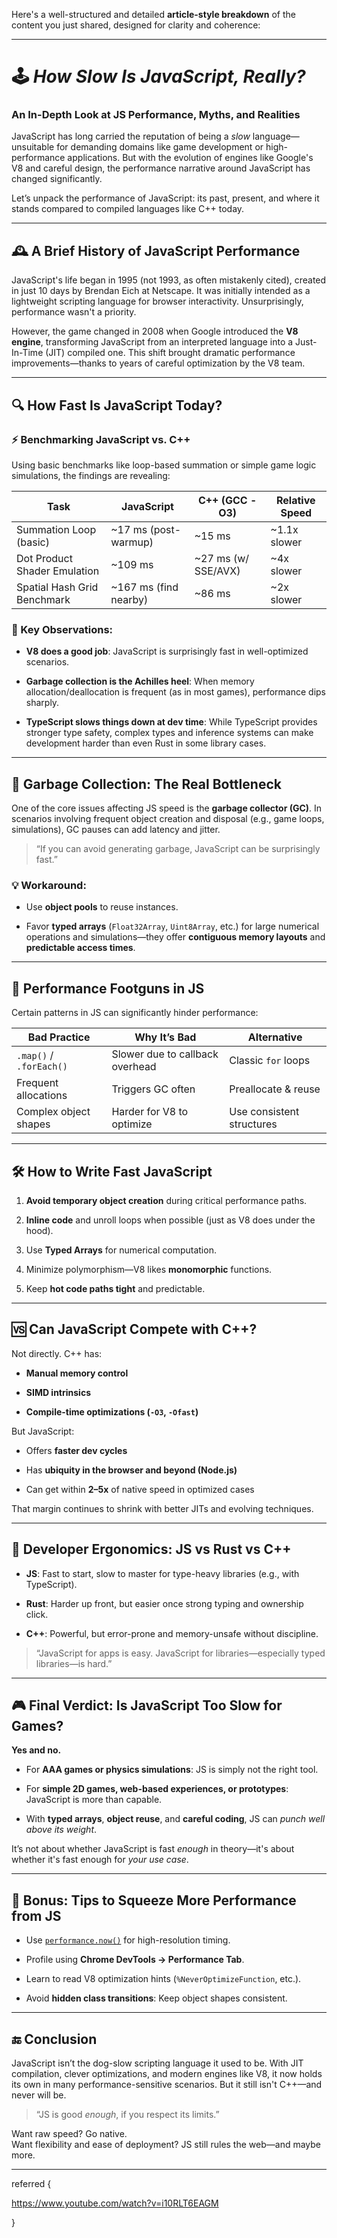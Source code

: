 

Here's a well-structured and detailed **article-style breakdown** of the content you just shared, designed for clarity and coherence:

---

# 🕹️ _How Slow Is JavaScript, Really?_

### An In-Depth Look at JS Performance, Myths, and Realities

JavaScript has long carried the reputation of being a _slow_ language—unsuitable for demanding domains like game development or high-performance applications. But with the evolution of engines like Google's V8 and careful design, the performance narrative around JavaScript has changed significantly.

Let’s unpack the performance of JavaScript: its past, present, and where it stands compared to compiled languages like C++ today.

---

## 🕰️ A Brief History of JavaScript Performance

JavaScript's life began in 1995 (not 1993, as often mistakenly cited), created in just 10 days by Brendan Eich at Netscape. It was initially intended as a lightweight scripting language for browser interactivity. Unsurprisingly, performance wasn't a priority.

However, the game changed in 2008 when Google introduced the **V8 engine**, transforming JavaScript from an interpreted language into a Just-In-Time (JIT) compiled one. This shift brought dramatic performance improvements—thanks to years of careful optimization by the V8 team.

---

## 🔍 How Fast Is JavaScript Today?

### ⚡ Benchmarking JavaScript vs. C++

Using basic benchmarks like loop-based summation or simple game logic simulations, the findings are revealing:

|**Task**|**JavaScript**|**C++ (GCC -O3)**|**Relative Speed**|
|---|---|---|---|
|Summation Loop (basic)|~17 ms (post-warmup)|~15 ms|~1.1x slower|
|Dot Product Shader Emulation|~109 ms|~27 ms (w/ SSE/AVX)|~4x slower|
|Spatial Hash Grid Benchmark|~167 ms (find nearby)|~86 ms|~2x slower|

### 🧠 Key Observations:

- **V8 does a good job**: JavaScript is surprisingly fast in well-optimized scenarios.
    
- **Garbage collection is the Achilles heel**: When memory allocation/deallocation is frequent (as in most games), performance dips sharply.
    
- **TypeScript slows things down at dev time**: While TypeScript provides stronger type safety, complex types and inference systems can make development harder than even Rust in some library cases.
    

---

## 🚮 Garbage Collection: The Real Bottleneck

One of the core issues affecting JS speed is the **garbage collector (GC)**. In scenarios involving frequent object creation and disposal (e.g., game loops, simulations), GC pauses can add latency and jitter.

> “If you can avoid generating garbage, JavaScript can be surprisingly fast.”

### 💡 Workaround:

- Use **object pools** to reuse instances.
    
- Favor **typed arrays** (`Float32Array`, `Uint8Array`, etc.) for large numerical operations and simulations—they offer **contiguous memory layouts** and **predictable access times**.
    

---

## 🧪 Performance Footguns in JS

Certain patterns in JS can significantly hinder performance:

|**Bad Practice**|**Why It’s Bad**|**Alternative**|
|---|---|---|
|`.map()` / `.forEach()`|Slower due to callback overhead|Classic `for` loops|
|Frequent allocations|Triggers GC often|Preallocate & reuse|
|Complex object shapes|Harder for V8 to optimize|Use consistent structures|

---

## 🛠️ How to Write Fast JavaScript

1. **Avoid temporary object creation** during critical performance paths.
    
2. **Inline code** and unroll loops when possible (just as V8 does under the hood).
    
3. Use **Typed Arrays** for numerical computation.
    
4. Minimize polymorphism—V8 likes **monomorphic** functions.
    
5. Keep **hot code paths tight** and predictable.
    

---

## 🆚 Can JavaScript Compete with C++?

Not directly. C++ has:

- **Manual memory control**
    
- **SIMD intrinsics**
    
- **Compile-time optimizations (`-O3`, `-Ofast`)**
    

But JavaScript:

- Offers **faster dev cycles**
    
- Has **ubiquity in the browser and beyond (Node.js)**
    
- Can get within **2–5x** of native speed in optimized cases
    

That margin continues to shrink with better JITs and evolving techniques.

---

## 🧠 Developer Ergonomics: JS vs Rust vs C++

- **JS**: Fast to start, slow to master for type-heavy libraries (e.g., with TypeScript).
    
- **Rust**: Harder up front, but easier once strong typing and ownership click.
    
- **C++**: Powerful, but error-prone and memory-unsafe without discipline.
    

> “JavaScript for apps is easy. JavaScript for libraries—especially typed libraries—is hard.”

---

## 🎮 Final Verdict: Is JavaScript Too Slow for Games?

**Yes and no.**

- For **AAA games or physics simulations**: JS is simply not the right tool.
    
- For **simple 2D games, web-based experiences, or prototypes**: JavaScript is more than capable.
    
- With **typed arrays**, **object reuse**, and **careful coding**, JS can _punch well above its weight_.
    

It’s not about whether JavaScript is fast _enough_ in theory—it's about whether it's fast enough for _your use case_.

---

## 🧪 Bonus: Tips to Squeeze More Performance from JS

- Use [`performance.now()`](https://developer.mozilla.org/en-US/docs/Web/API/Performance/now) for high-resolution timing.
    
- Profile using **Chrome DevTools → Performance Tab**.
    
- Learn to read V8 optimization hints (`%NeverOptimizeFunction`, etc.).
    
- Avoid **hidden class transitions**: Keep object shapes consistent.
    

---

## 🔚 Conclusion

JavaScript isn’t the dog-slow scripting language it used to be. With JIT compilation, clever optimizations, and modern engines like V8, it now holds its own in many performance-sensitive scenarios. But it still isn't C++—and never will be.

> “JS is good _enough_, if you respect its limits.”

Want raw speed? Go native.  
Want flexibility and ease of deployment? JS still rules the web—and maybe more.

---


referred {

https://www.youtube.com/watch?v=i10RLT6EAGM


}